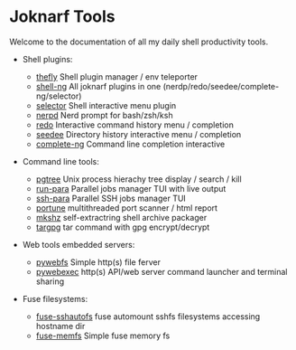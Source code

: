 # Joknarf Tools

Welcome to the documentation of all my daily shell productivity tools.

* Shell plugins:
  * [thefly](thefly.md) Shell plugin manager / env teleporter
  * [shell-ng](/joknarf-tools/shell-ng) All joknarf plugins in one (nerdp/redo/seedee/complete-ng/selector)
  * [selector](/joknarf-tools/selector) Shell interactive menu plugin
  * [nerpd](/joknarf-tools/nerdp) Nerd prompt for bash/zsh/ksh
  * [redo](/joknarf-tools/redo) Interactive command history menu / completion
  * [seedee](/joknarf-tools/seedee) Directory history interactive menu / completion
  * [complete-ng](/joknarf-tools/complete-ng) Command line completion interactive

* Command line tools:
  * [pgtree](/joknarf-tools/pgtree) Unix process hierachy tree display / search / kill
  * [run-para](/joknarf-tools/run-para) Parallel jobs manager TUI with live output
  * [ssh-para](/joknarf-tools/ssh-para) Parallel SSH jobs manager TUI
  * [portune](/joknarf-tools/portune) multithreaded port scanner / html report
  * [mkshz](/joknarf-tools/mkshz) self-extractring shell archive packager
  * [targpg](/joknarf-tools/targpg) tar command with gpg encrypt/decrypt 

* Web tools embedded servers:
  * [pywebfs](/joknarf-tools/pywebfs) Simple http(s) file ferver
  * [pywebexec](/joknarf-tools/pywebexec) http(s) API/web server command launcher and terminal sharing

* Fuse filesystems:
  * [fuse-sshautofs](/joknarf-tools/fuse-sshautofs) fuse automount sshfs filesystems accessing hostname dir
  * [fuse-memfs](/joknarf-tools/fuse-memfs) Simple fuse memory fs


